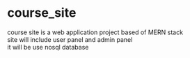 # course_site
course site is a web application project based of MERN stack 
<br>
site will include user panel and admin panel 
<br>
it will be use nosql database
